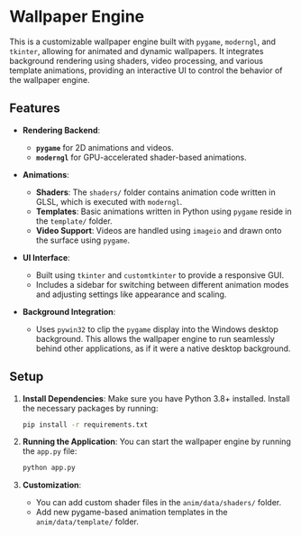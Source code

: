 # Wallpaper Engine

This is a customizable wallpaper engine built with `pygame`, `moderngl`, and `tkinter`, allowing for animated and dynamic wallpapers. It integrates background rendering using shaders, video processing, and various template animations, providing an interactive UI to control the behavior of the wallpaper engine.

## Features

- **Rendering Backend**: 
  - **`pygame`** for 2D animations and videos.
  - **`moderngl`** for GPU-accelerated shader-based animations.
  
- **Animations**:
  - **Shaders**: The `shaders/` folder contains animation code written in GLSL, which is executed with `moderngl`.
  - **Templates**: Basic animations written in Python using `pygame` reside in the `template/` folder.
  - **Video Support**: Videos are handled using `imageio` and drawn onto the surface using `pygame`.
  
- **UI Interface**: 
  - Built using `tkinter` and `customtkinter` to provide a responsive GUI.
  - Includes a sidebar for switching between different animation modes and adjusting settings like appearance and scaling.

- **Background Integration**:
  - Uses `pywin32` to clip the `pygame` display into the Windows desktop background. This allows the wallpaper engine to run seamlessly behind other applications, as if it were a native desktop background.


## Setup

1. **Install Dependencies**:
   Make sure you have Python 3.8+ installed. Install the necessary packages by running:

   ```bash
   pip install -r requirements.txt
   ```

2. **Running the Application**:
   You can start the wallpaper engine by running the `app.py` file:

   ```bash
   python app.py
   ```

3. **Customization**:
   - You can add custom shader files in the `anim/data/shaders/` folder.
   - Add new pygame-based animation templates in the `anim/data/template/` folder.
   <!-- - Add video files to `anim/data/videos/` for video wallpapers. -->


